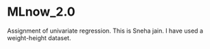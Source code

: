 # MLnow_2.0
Assignment of univariate regression.
This is Sneha jain.
I have used a weight-height dataset.
